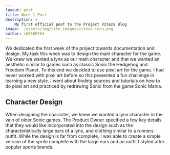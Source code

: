 ```yaml
---
layout: post
title: Week 1 Post
description: >
	My first official post to the Project Viteza Blog
image:  /assets/img/site_images/viteza-icon.png
author: s00168764
---
```


We dedicated the first week of the project towards documentation and design.
My task this week was to design the main character for the game.
We knew we wanted a lynx as our main character and that we wanted an aesthetic similar to games such as classic Sonic the Hedgehog and Freedom Planet.
To this end we decided to use pixel art for the game. 
I had never worked with pixel art before so this presented a fun challenge in learning a new style.
I went about finding sources and tutorials on how to do pixel art and practiced by redrawing Sonic from the game Sonic Mania.

## Character Design
When designing the character, we knew we wanted a lynx character in the vain of older Sonic games.
The Product Owner specified a few key details that they would like incorporated into the design such as the characteristically large ears of a lynx, and clothing similar to a runners outfit.
While the design is far from complete, I was able to create a simple version of the sprite complete with the large ears and an outfit I styled after popular sports brands.